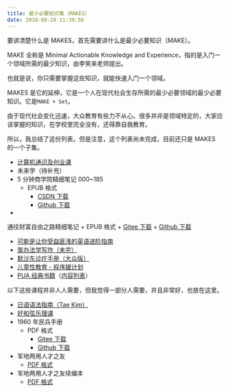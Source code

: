 ```yaml
---
title: 最少必要知识集（MAKES）
date: 2018-08-28 11:39:58
---
```


要讲清楚什么是 MAKES，首先需要讲什么是最少必要知识（MAKE）。

MAKE 全称是 Minimal Actionable Knowledge and Experience，指的是入门一个领域所需的最少知识，由李笑来老师提出。

也就是说，你只需要掌握这些知识，就能快速入门一个领域。

MAKES 是它的延伸，它是一个人在现代社会生存所需的最少必要领域的最少必要知识。它是`MAKE + Set`。

由于现代社会变化迅速，大众教育有些力不从心。很多并非是领域特定的，大家应该掌握的知识，在学校里完全没有，还得靠自我教育。

所以，我总结了这份列表。但是注意，这个列表尚未完成，目前还只是 MAKES 的一个子集。

+   [计算机通识及创业课](http://it-ebooks.flygon.net/mooc)
+   未来学（待补充）
+   5 分钟商学院精细笔记 000~185
    +   EPUB 格式
        +   [CSDN 下载](https://download.csdn.net/download/wizardforcel/10621801)
        +   [Github 下载](https://github.com/wizardforcel/data-science-notebook/files/2312838/5.000.185.zip)
+   
通往财富自由之路精细笔记
    +   EPUB 格式
        +   [Gitee 下载](https://gitee.com/it-ebooks/ebooks/attach_files/download?i=162814&u=http%3A%2F%2Ffiles.git.oschina.net%2Fgroup1%2FM00%2F04%2FB8%2FPaAvDFuCGuaAeh52ABOU0l3Ekqc25.epub%3Ftoken%3Dabd29f5f561ed4289976608a98b60b4a%26ts%3D1535253223%26attname%3D%25E9%2580%259A%25E5%25BE%2580%25E8%25B4%25A2%25E5%25AF%258C%25E8%2587%25AA%25E7%2594%25B1%25E4%25B9%258B%25E8%25B7%25AF%25E7%25B2%25BE%25E7%25BB%2586%25E7%25AC%2594%25E8%25AE%25B0.epub)
        +   [Github 下载](https://github.com/wizardforcel/data-science-notebook/files/2321204/default.zip)
+   [可能是让你受益匪浅的英语进阶指南](https://legacy.gitbook.com/book/byoungd/english-level-up-tips-for-chinese/details)
+   [笨办法学写作（未完）](http://www.cnfeat.com/)
+   [默沙东诊疗手册（大众版）](https://www.msdmanuals.cn/%E9%A6%96%E9%A1%B5)
+   [儿童性教育 - 程序媛计划](https://www.cxy61.com/girl/child_sexual_education/index.html)
+   [PUA 经典书籍](https://gitee.com/it-ebooks/ebooks/attach_files/download?i=163547&u=http%3A%2F%2Ffiles.git.oschina.net%2Fgroup1%2FM00%2F04%2FC0%2FPaAvDFuGJUmAUIhUA4dFHc0poGs6594.7z%3Ftoken%3D455d4fee47af5b8d561cafec39a0b6dd%26ts%3D1535518148%26attname%3DPUA%2520%25E7%25BB%258F%25E5%2585%25B8%25E4%25B9%25A6%25E7%25B1%258D.7z)（[内容列表](https://gitee.com/it-ebooks/ebooks/issues/IMGTK)）


以下这些课程并非人人需要，但我觉得一部分人需要，并且非常好，也放在这里。

+   [日语语法指南（Tae Kim）](http://res.wokanxing.info/jpgramma/)
+   [好和弦乐理课](https://space.bilibili.com/320772967/#/channel/detail?cid=48421)
+   1960 年民兵手册
    +   PDF 格式
        +   [Gitee 下载](https://gitee.com/it-ebooks/ebooks/attach_files/download?i=163347&u=http%3A%2F%2Ffiles.git.oschina.net%2Fgroup1%2FM00%2F04%2FBE%2FPaAvDFuFAwyAA6wfADiIACy3Zqw072.zip%3Ftoken%3D16264fd2ac85ae8faab13637a486e279%26ts%3D1535443724%26attname%3D1960%25E5%25B9%25B4%25E6%25B0%2591%25E5%2585%25B5%25E6%2589%258B%25E5%2586%258C.zip)
        +   [Github 下载](https://github.com/wizardforcel/data-science-notebook/files/2327105/1960.zip)
+   军地两用人才之友
    +   [PDF 格式](https://gitee.com/it-ebooks/ebooks/attach_files/download?i=163363&u=http%3A%2F%2Ffiles.git.oschina.net%2Fgroup1%2FM00%2F04%2FBE%2FPaAvDFuFEIKAadlyAfjbfuAVMTw367.zip%3Ftoken%3D6a4ed507b17ef531c452d27297c0dd2f%26ts%3D1535447170%26attname%3D%25E5%2586%259B%25E5%259C%25B0%25E4%25B8%25A4%25E7%2594%25A8%25E4%25BA%25BA%25E6%2589%258D%25E4%25B9%258B%25E5%258F%258B.zip)
+   军地两用人才之友续编本
    +   [PDF 格式](https://gitee.com/it-ebooks/ebooks/attach_files/download?i=163357&u=http%3A%2F%2Ffiles.git.oschina.net%2Fgroup1%2FM00%2F04%2FBE%2FPaAvDFuFCc2AXe7LAYd6gZEXrY8072.zip%3Ftoken%3D93fafd9fca995d95d90123c486f97e6b%26ts%3D1535445453%26attname%3D%25E5%2586%259B%25E5%259C%25B0%25E4%25B8%25A4%25E7%2594%25A8%25E4%25BA%25BA%25E6%2589%258D%25E4%25B9%258B%25E5%258F%258B%25E7%25BB%25AD%25E7%25BC%2596%25E6%259C%25AC.zip)

